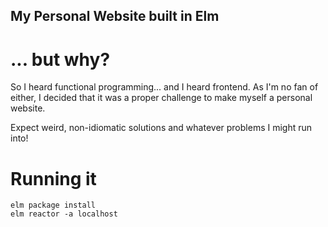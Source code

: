 ## My Personal Website built in Elm

# ... but why?
So I heard functional programming... and I heard frontend. As I'm no fan of either, I decided that it was a proper challenge to make myself a personal website.

Expect weird, non-idiomatic solutions and whatever problems I might run into!

# Running it

```
elm package install
elm reactor -a localhost
```
